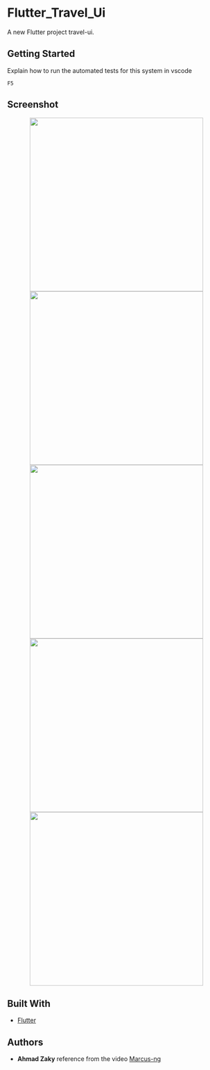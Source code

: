 # Flutter_Travel_Ui

A new Flutter project travel-ui.

## Getting Started

Explain how to run the automated tests for this system
in vscode

```
F5
```

## Screenshot

<div align="center">
    <img src="/screenshot/pic1.png" width="400px"</img>
    <img src="/screenshot/pic2.png" width="400px"</img>
    <img src="/screenshot/pic3.png" width="400px"</img>
    <img src="/screenshot/pic4.png" width="400px"</img>
    <img src="/screenshot/pic5.png" width="400px"</img> 
</div>

## Built With

* [Flutter](https://flutter.dev/)

## Authors

* **Ahmad Zaky** 
reference from the video [Marcus-ng](https://www.youtube.com/channel/UC6Dy0rQ6zDnQuHQ1EeErGUA)